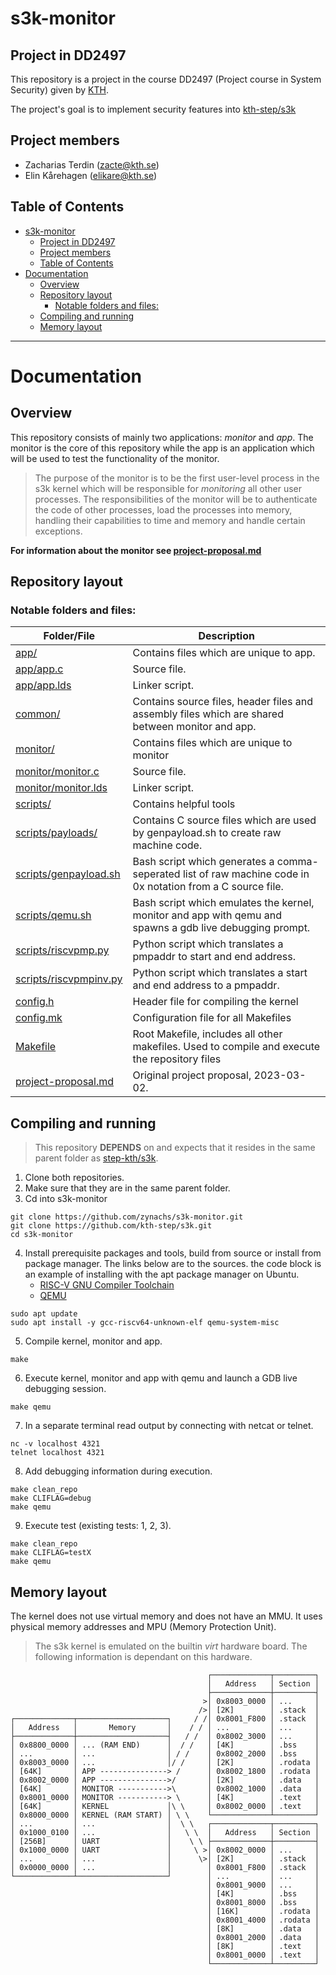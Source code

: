 # s3k-monitor

## Project in DD2497 

This repository is a project in the course DD2497 (Project course in System Security) given by [KTH](https://www.kth.se/student/kurser/kurs/DD2497).

The project's goal is to implement security features into [kth-step/s3k](https://github.com/kth-step/s3k)  

## Project members

* Zacharias Terdin (<zacte@kth.se>)
* Elin Kårehagen (<elikare@kth.se>)

## Table of Contents
- [s3k-monitor](#s3k-monitor)
  - [Project in DD2497](#project-in-dd2497)
  - [Project members](#project-members)
  - [Table of Contents](#table-of-contents)
- [Documentation](#documentation)
  - [Overview](#overview)
  - [Repository layout](#repository-layout)
    - [Notable folders and files:](#notable-folders-and-files)
  - [Compiling and running](#compiling-and-running)
  - [Memory layout](#memory-layout)
---

# Documentation


## Overview

This repository consists of mainly two applications: *monitor* and *app*. The monitor is the core of this repository while the app is an application which will be used to test the functionality of the monitor. 

>The purpose of the monitor is to be the first user-level process in the s3k kernel which will be responsible for *monitoring* all other user processes. The responsibilities of the monitor will be to authenticate the code of other processes, load the processes into memory, handling their capabilities to time and memory and handle certain exceptions.

**For information about the monitor see [project-proposal.md](./project-proposal.md)**


## Repository layout

### Notable folders and files:

| Folder/File | Description |
| --- | --- |
| [app/](./app/) | Contains files which are unique to app. |
| [app/app.c](./app/app.c) | Source file. |
| [app/app.lds](./app/app.lds) | Linker script. |
| [common/](./common/) | Contains source files, header files and assembly files which are shared between monitor and app. | 
| [monitor/](./monitor/) | Contains files which are unique to monitor |
| [monitor/monitor.c](./monitor/monitor.c) | Source file. |
| [monitor/monitor.lds](./monitor/monitor.lds) | Linker script. |
| [scripts/](./scripts/) | Contains helpful tools |
| [scripts/payloads/](./scripts/payloads/) | Contains C source files which are used by genpayload.sh to create raw machine code. |
| [scripts/genpayload.sh](./scripts/genpayload.sh) | Bash script which generates a comma-seperated list of raw machine code in 0x notation from a C source file. |
| [scripts/qemu.sh](./scripts/qemu.sh) | Bash script which emulates the kernel, monitor and app with qemu and spawns a gdb live debugging prompt. |
| [scripts/riscvpmp.py](./scripts/riscvpmp.py) | Python script which translates a pmpaddr to start and end address. |
| [scripts/riscvpmpinv.py](./scripts/riscvpmpinv.py) | Python script which translates a start and end address to a pmpaddr. |
| [config.h](./config.h) | Header file for compiling the kernel |
| [config.mk](./config.mk) | Configuration file for all Makefiles |
| [Makefile](./Makefile) | Root Makefile, includes all other makefiles. Used to compile and execute the repository files |
| [project-proposal.md](./project-proposal.md) | Original project proposal, 2023-03-02. |

## Compiling and running

>This repository **DEPENDS** on and expects that it resides in the same parent folder as [step-kth/s3k](https://github.com/kth-step/s3k).

1. Clone both repositories.
2. Make sure that they are in the same parent folder.
3. Cd into s3k-monitor

```shell
git clone https://github.com/zynachs/s3k-monitor.git
git clone https://github.com/kth-step/s3k.git
cd s3k-monitor
```

4. Install prerequisite packages and tools, build from source or install from package manager. The links below are to the sources. the code block is an example of installing with the apt package manager on Ubuntu.
   - [RISC-V GNU Compiler Toolchain](https://github.com/riscv-collab/riscv-gnu-toolchain.git)
   - [QEMU](https://github.com/qemu/qemu)

```shell
sudo apt update
sudo apt install -y gcc-riscv64-unknown-elf qemu-system-misc
```

5. Compile kernel, monitor and app.

```shell
make
```
6. Execute kernel, monitor and app with qemu and launch a GDB live debugging session.

```shell
make qemu
```

7. In a separate terminal read output by connecting with netcat or telnet.

```shell
nc -v localhost 4321
telnet localhost 4321
```

8. Add debugging information during execution.
```shell
make clean_repo
make CLIFLAG=debug
make qemu
```

9. Execute test (existing tests: 1, 2, 3).
```shell
make clean_repo
make CLIFLAG=testX
make qemu
```

## Memory layout

The kernel does not use virtual memory and does not have an MMU. It uses physical memory addresses and MPU (Memory Protection Unit).

>The s3k kernel is emulated on the builtin *virt* hardware board. The following information is dependant on this hardware.

```
                                            ┌─────────────┬─────────┐
                                            │   Address   │ Section │
                                            ├─────────────┼─────────┤
                                           >│ 0x8003_0000 │ ...     │
                                          />│ [2K]        │ .stack  │
┌─────────────┬────────────────────┐     / /│ 0x8001_F800 │ .stack  │
│   Address   │       Memory       │    / / │ ...         │ ...     │
├─────────────┼────────────────────┤   / /  │ 0x8002_3000 │ ...     │
│ 0x8800_0000 │ ... (RAM END)      │  / /   │ [4K]        │ .bss    │
│ ...         │ ...                │ / /    │ 0x8002_2000 │ .bss    │
│ 0x8003_0000 │ ...                │/ /     │ [2K]        │ .rodata │
│ [64K]       │ APP ---------------> /      │ 0x8002_1800 │ .rodata │
│ 0x8002_0000 │ APP --------------->/       │ [2K]        │ .data   │
│ [64K]       │ MONITOR ----------->\       │ 0x8002_1000 │ .data   │
│ 0x8001_0000 │ MONITOR -----------> \      │ [4K]        │ .text   │ 
│ [64K]       │ KERNEL             │\ \     │ 0x8002_0000 │ .text   │ 
│ 0x8000_0000 │ KERNEL (RAM START) │ \ \    └─────────────┴─────────┘ 
│ ...         │ ...                │  \ \   ┌─────────────┬─────────┐
│ 0x1000_0100 │ ...                │   \ \  │   Address   │ Section │
│ [256B]      │ UART               │    \ \ ├─────────────┼─────────┤
│ 0x1000_0000 │ UART               │     \ >│ 0x8002_0000 │ ...     │
│ ...         │ ...                │      \>│ [2K]        │ .stack  │      
│ 0x0000_0000 │ ...                │        │ 0x8001_F800 │ .stack  │
└─────────────┴────────────────────┘        │ ...         │ ...     │
                                            │ 0x8001_9000 │ ...     │
                                            │ [4K]        │ .bss    │
                                            │ 0x8001_8000 │ .bss    │
                                            │ [16K]       │ .rodata │
                                            │ 0x8001_4000 │ .rodata │
                                            │ [8K]        │ .data   │
                                            │ 0x8001_2000 │ .data   │
                                            │ [8K]        │ .text   │
                                            │ 0x8001_0000 │ .text   │
                                            └─────────────┴─────────┘